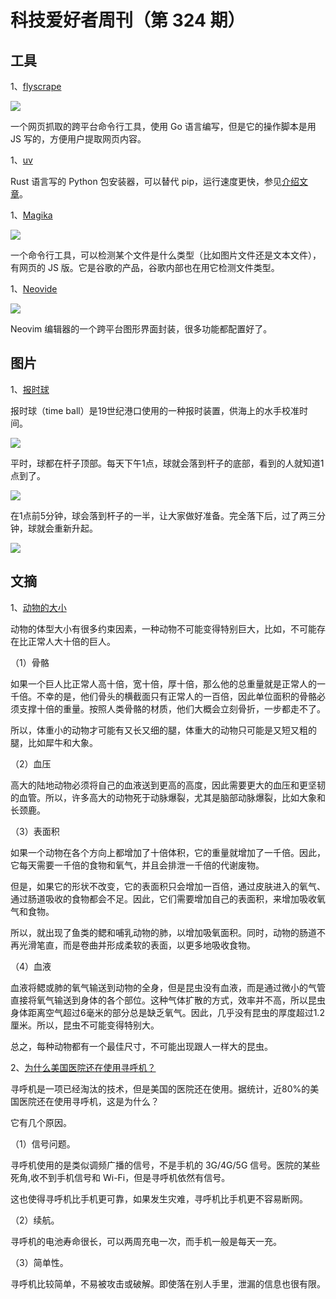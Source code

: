 # 科技爱好者周刊（第 324 期）

## 工具

1、[flyscrape](https://flyscrape.com/)

![](https://cdn.beekka.com/blogimg/asset/202311/bg2023111201.webp)

一个网页抓取的跨平台命令行工具，使用 Go 语言编写，但是它的操作脚本是用 JS 写的，方便用户提取网页内容。

1、[uv](https://github.com/astral-sh/uv)

Rust 语言写的 Python 包安装器，可以替代 pip，运行速度更快，参见[介绍文章](https://astral.sh/blog/uv)。

1、[Magika](https://google.github.io/magika/)

![](https://cdn.beekka.com/blogimg/asset/202407/bg2024072507.webp)

一个命令行工具，可以检测某个文件是什么类型（比如图片文件还是文本文件），有网页的 JS 版。它是谷歌的产品，谷歌内部也在用它检测文件类型。

1、[Neovide](https://neovide.dev/)

![](https://cdn.beekka.com/blogimg/asset/202407/bg2024072509.webp)

Neovim 编辑器的一个跨平台图形界面封装，很多功能都配置好了。

## 图片

1、[报时球](https://en.wikipedia.org/wiki/Time_ball)

报时球（time ball）是19世纪港口使用的一种报时装置，供海上的水手校准时间。

![](https://cdn.beekka.com/blogimg/asset/202311/bg2023111506.webp)

平时，球都在杆子顶部。每天下午1点，球就会落到杆子的底部，看到的人就知道1点到了。

![](https://cdn.beekka.com/blogimg/asset/202311/bg2023111507.webp)

在1点前5分钟，球会落到杆子的一半，让大家做好准备。完全落下后，过了两三分钟，球就会重新升起。

![](https://cdn.beekka.com/blogimg/asset/202311/bg2023111508.webp)

## 文摘

1、[动物的大小](https://www.marxists.org/archive/haldane/works/1920s/right-size.htm)

动物的体型大小有很多约束因素，一种动物不可能变得特别巨大，比如，不可能存在比正常人大十倍的巨人。

（1）骨骼

如果一个巨人比正常人高十倍，宽十倍，厚十倍，那么他的总重量就是正常人的一千倍。不幸的是，他们骨头的横截面只有正常人的一百倍，因此单位面积的骨骼必须支撑十倍的重量。按照人类骨骼的材质，他们大概会立刻骨折，一步都走不了。

所以，体重小的动物才可能有又长又细的腿，体重大的动物只可能是又短又粗的腿，比如犀牛和大象。

（2）血压

高大的陆地动物必须将自己的血液送到更高的高度，因此需要更大的血压和更坚韧的血管。所以，许多高大的动物死于动脉爆裂，尤其是脑部动脉爆裂，比如大象和长颈鹿。

（3）表面积

如果一个动物在各个方向上都增加了十倍体积，它的重量就增加了一千倍。因此，它每天需要一千倍的食物和氧气，并且会排泄一千倍的代谢废物。

但是，如果它的形状不改变，它的表面积只会增加一百倍，通过皮肤进入的氧气、通过肠道吸收的食物都会不足。因此，它们需要增加自己的表面积，来增加吸收氧气和食物。

所以，就出现了鱼类的鳃和哺乳动物的肺，以增加吸氧面积。同时，动物的肠道不再光滑笔直，而是卷曲并形成柔软的表面，以更多地吸收食物。

（4）血液

血液将鳃或肺的氧气输送到动物的全身，但是昆虫没有血液，而是通过微小的气管直接将氧气输送到身体的各个部位。这种气体扩散的方式，效率并不高，所以昆虫身体距离空气超过6毫米的部分总是缺乏氧气。因此，几乎没有昆虫的厚度超过1.2厘米。所以，昆虫不可能变得特别大。

总之，每种动物都有一个最佳尺寸，不可能出现跟人一样大的昆虫。

2、[为什么美国医院还在使用寻呼机？](https://healthtechmagazine.net/article/2019/06/why-hospital-pager-withstood-test-time)

寻呼机是一项已经淘汰的技术，但是美国的医院还在使用。据统计，近80%的美国医院还在使用寻呼机，这是为什么？

它有几个原因。

（1）信号问题。

寻呼机使用的是类似调频广播的信号，不是手机的 3G/4G/5G 信号。医院的某些死角,收不到手机信号和 Wi-Fi，但是寻呼机依然有信号。

这也使得寻呼机比手机更可靠，如果发生灾难，寻呼机比手机更不容易断网。

（2）续航。

寻呼机的电池寿命很长，可以两周充电一次，而手机一般是每天一充。

（3）简单性。

寻呼机比较简单，不易被攻击或破解。即使落在别人手里，泄漏的信息也很有限。
